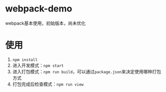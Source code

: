 # webpack-demo
webpack基本使用，初始版本，尚未优化
# 使用
1. `npm install`
2. 进入开发模式：`npm start`
3. 进入打包模式：`npm run build`，可以通过`package.json`来决定使用哪种打包方式
4. 打包完成后检查模式：`npm run view`
